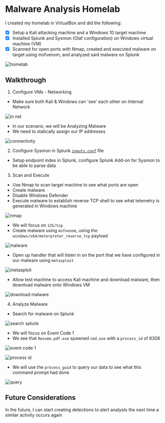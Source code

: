 # Malware Analysis Homelab
I created my homelab in VirtualBox and did the following:
- [x] Setup a Kali attacking machine and a Windows 10 target machine
- [x] Installed Splunk and Sysmon (Olaf configuration) on Windows virtual machine (VM)
- [x] Scanned for open ports with Nmap, created and executed malware on target using msfvenom, and analyzed said malware on Splunk

![homelab](https://raw.githubusercontent.com/nilesh-domah/Nilesh-Cybersecurity-Portfolio/main/Portfolio%20Projects/Malware%20Analysis%20Homelab/connectivity.png)

## Walkthrough
1. Configure VMs - Networking
  - Make sure both Kali & Windows can 'see' each other on Internal Network

![in net](https://raw.githubusercontent.com/nilesh-domah/Nilesh-Cybersecurity-Portfolio/main/Portfolio%20Projects/Malware%20Analysis%20Homelab/internal%20network.png)

  - In our scenario, we will be Analyzing Malware
  - We need to statically assign our IP addresses
   
![connectivity](https://raw.githubusercontent.com/nilesh-domah/Nilesh-Cybersecurity-Portfolio/main/Portfolio%20Projects/Cybersecurity%20Homelab/connectivity.png)

2. Configure Sysmon in Splunk [`inputs.conf`](https://www.dropbox.com/scl/fi/620i6i0o4idzrtwlqp0qp/inputs.conf?rlkey=elni2v55mpzfab72qxr5wxk3s&dl=0) file
  - Setup endpoint index in Splunk, configure Splunk Add-on for Sysmon to be able to parse data

3. Scan and Execute
  - Use Nmap to scan target machine to see what ports are open
  - Create malware
  - Disable Windows Defender
  - Execute malware to establish reverse TCP shell to see what telemetry is generated in Windows machine

![nmap](https://raw.githubusercontent.com/nilesh-domah/Nilesh-Cybersecurity-Portfolio/main/Portfolio%20Projects/Cybersecurity%20Homelab/nmap%20results.png)

  - We will focus on `135/tcp`
  - Create malware using `msfvenom`, using the `windows/x64/meterpreter_reverse_tcp` payload

![malware](https://raw.githubusercontent.com/nilesh-domah/Nilesh-Cybersecurity-Portfolio/main/Portfolio%20Projects/Cybersecurity%20Homelab/create%20malware.png)

  - Open up handler that will listen in on the port that we have configured in our malware using `metasploit`

![metasploit](https://raw.githubusercontent.com/nilesh-domah/Nilesh-Cybersecurity-Portfolio/main/Portfolio%20Projects/Cybersecurity%20Homelab/metasploit.png)

  - Allow test machine to access Kali machine and download malware, then download malware onto Windows VM

![download malware](https://raw.githubusercontent.com/nilesh-domah/Nilesh-Cybersecurity-Portfolio/main/Portfolio%20Projects/Cybersecurity%20Homelab/download%20malware.png)

4. Analyze Malware
  - Search for malware on Splunk

![search splunk](https://github.com/nilesh-domah/Nilesh-Cybersecurity-Portfolio/blob/main/Portfolio%20Projects/Cybersecurity%20Homelab/malware%20search.png)

  - We will focus on Event Code 1
  - We see that `Resume.pdf.exe` spawned `cmd.exe` with a `process_id` of 8308

![event code 1](https://raw.githubusercontent.com/nilesh-domah/Nilesh-Cybersecurity-Portfolio/main/Portfolio%20Projects/Cybersecurity%20Homelab/splunk%20result%201.png)

![process id](https://raw.githubusercontent.com/nilesh-domah/Nilesh-Cybersecurity-Portfolio/main/Portfolio%20Projects/Cybersecurity%20Homelab/splunk%20result%202.png)

  - We will use the `process_guid` to query our data to see what this command prompt had done

![query](https://raw.githubusercontent.com/nilesh-domah/Nilesh-Cybersecurity-Portfolio/main/Portfolio%20Projects/Cybersecurity%20Homelab/process_guid.png)

## Future Considerations
In the future, I can start creating detections to alert analysts the next time a similar activity occurs again
